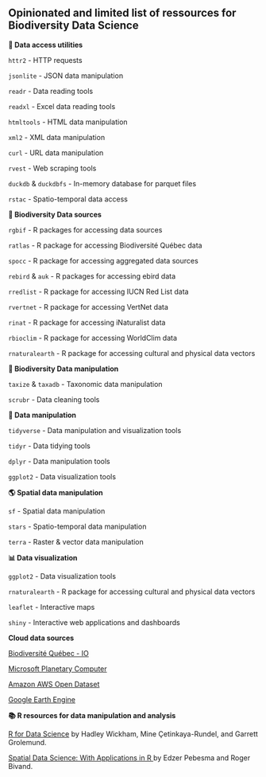 ## Opinionated and limited list of ressources for Biodiversity Data Science

**🔎 Data access utilities**

`httr2` - HTTP requests
  
`jsonlite` - JSON data manipulation
  
`readr` - Data reading tools

`readxl` - Excel data reading tools

`htmltools` - HTML data manipulation

`xml2` - XML data manipulation

`curl` - URL data manipulation

`rvest` - Web scraping tools

`duckdb` & `duckdbfs` - In-memory database for parquet files

`rstac` - Spatio-temporal data access

**🍃 Biodiversity Data sources**

`rgbif` - R packages for accessing data sources

`ratlas` - R package for accessing Biodiversité Québec data

`spocc` - R package for accessing aggregated data sources

`rebird` & `auk` - R packages for accessing ebird data

`rredlist` - R package for accessing IUCN Red List data

`rvertnet` - R package for accessing VertNet data

`rinat` - R package for accessing iNaturalist data

`rbioclim` - R package for accessing WorldClim data

`rnaturalearth` - R package for accessing cultural and physical data vectors

**🎣 Biodiversity Data manipulation**

`taxize` & `taxadb` - Taxonomic data manipulation

`scrubr` - Data cleaning tools


**🔧 Data manipulation**

`tidyverse` - Data manipulation and visualization tools

`tidyr` - Data tidying tools  
  
`dplyr` - Data manipulation tools
  
`ggplot2` - Data visualization tools

**🌎 Spatial data manipulation**

`sf` - Spatial data manipulation

`stars` - Spatio-temporal data manipulation

`terra` - Raster & vector data manipulation

**📊 Data visualization**

`ggplot2` - Data visualization tools

`rnaturalearth` - R package for accessing cultural and physical data vectors

`leaflet` - Interactive maps

`shiny` - Interactive web applications and dashboards

**Cloud data sources**

[Biodiversité Québec - IO](https://coleo.biodiversite-quebec.ca/apps/io-layers/chelsa-clim/bio1)
  
[Microsoft Planetary Computer](https://planetarycomputer.microsoft.com/catalog)
  
[Amazon AWS Open Dataset](https://registry.opendata.aws/)
  
[Google Earth Engine](https://developers.google.com/earth-engine/datasets/)

**📚 R resources for data manipulation and analysis**

[R for Data Science](https://r4ds.hadley.nz/) by Hadley Wickham, Mine Çetinkaya-Rundel, and Garrett Grolemund.
  
[Spatial Data Science: With Applications in R ](https://r-spatial.org/book/) by Edzer Pebesma and Roger Bivand.
